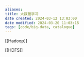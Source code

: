 ```yaml
---
aliases: 
title: 大数据学习
date created: 2024-03-12 13:03:00
date modified: 2024-03-20 11:03:15
tags: [code/big-data, catalogue]
---
```

[[Hadoop]]

[[HDFS]]